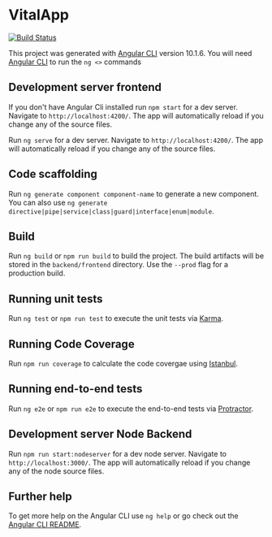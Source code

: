 # VitalApp

[![Build Status](https://travis-ci.com/armory-uci/vital.svg?branch=main)](https://travis-ci.com/armory-uci/vital)

This project was generated with [Angular CLI](https://github.com/angular/angular-cli) version 10.1.6.
You will need [Angular CLI](https://github.com/angular/angular-cli) to run the `ng <>` commands

## Development server frontend

If you don't have Angular Cli installed run `npm start` for a dev server. Navigate to `http://localhost:4200/`. The app will automatically reload if you change any of the source files.

Run `ng serve` for a dev server. Navigate to `http://localhost:4200/`. The app will automatically reload if you change any of the source files.

## Code scaffolding

Run `ng generate component component-name` to generate a new component. You can also use `ng generate directive|pipe|service|class|guard|interface|enum|module`.

## Build

Run `ng build` or `npm run build` to build the project. The build artifacts will be stored in the `backend/frontend` directory. Use the `--prod` flag for a production build.

## Running unit tests

Run `ng test` or `npm run test` to execute the unit tests via [Karma](https://karma-runner.github.io).

## Running Code Coverage

Run `npm run coverage` to calculate the code covergae using [Istanbul](https://istanbul.js.org/).

## Running end-to-end tests

Run `ng e2e` or `npm run e2e` to execute the end-to-end tests via [Protractor](http://www.protractortest.org/).

## Development server Node Backend

Run `npm run start:nodeserver` for a dev node server. Navigate to `http://localhost:3000/`. The app will automatically reload if you change any of the node source files.

## Further help

To get more help on the Angular CLI use `ng help` or go check out the [Angular CLI README](https://github.com/angular/angular-cli/blob/master/README.md).
